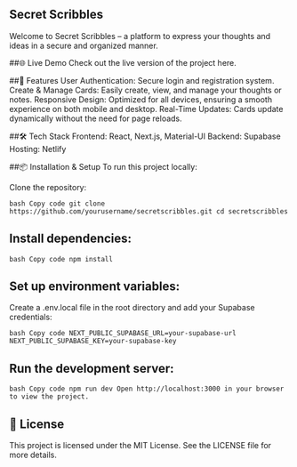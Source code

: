 ## Secret Scribbles
Welcome to Secret Scribbles – a platform to express your thoughts and ideas in a secure and organized manner.

##🌐 Live Demo
Check out the live version of the project here.

##🚀 Features
User Authentication: Secure login and registration system.
Create & Manage Cards: Easily create, view, and manage your thoughts or notes.
Responsive Design: Optimized for all devices, ensuring a smooth experience on both mobile and desktop.
Real-Time Updates: Cards update dynamically without the need for page reloads.

##🛠️ Tech Stack
Frontend: React, Next.js, Material-UI
Backend: Supabase
Hosting: Netlify

##📦 Installation & Setup
To run this project locally:

Clone the repository:

``bash
Copy code
git clone https://github.com/yourusername/secretscribbles.git
cd secretscribbles``

## Install dependencies:

``bash
Copy code
npm install``

## Set up environment variables:
Create a .env.local file in the root directory and add your Supabase credentials:

``bash
Copy code
NEXT_PUBLIC_SUPABASE_URL=your-supabase-url
NEXT_PUBLIC_SUPABASE_KEY=your-supabase-key``

## Run the development server:

``bash
Copy code
npm run dev
Open http://localhost:3000 in your browser to view the project.
``
## 📜 License
This project is licensed under the MIT License. See the LICENSE file for more details.
